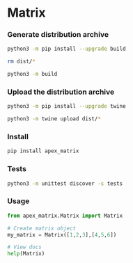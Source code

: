 # Matrix

### Generate distribution archive
```bash
python3 -m pip install --upgrade build
```
```bash
rm dist/*
```
```bash
python3 -m build
```

### Upload the distribution archive
```bash
python3 -m pip install --upgrade twine
```
```bash
python3 -m twine upload dist/*
```

### Install
```bash
pip install apex_matrix
```

### Tests
```bash
python3 -m unittest discover -s tests
```


### Usage
```python
from apex_matrix.Matrix import Matrix

# Create matrix object
my_matrix = Matrix([1,2,3],[4,5,6])

# View docs
help(Matrix)
```
